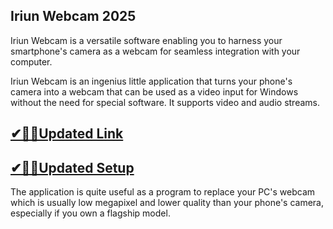 ## Iriun Webcam 2025

Iriun Webcam is a versatile software enabling you to harness your smartphone's camera as a webcam for seamless integration with your computer.

Iriun Webcam is an ingenius little application that turns your phone's camera into a webcam that can be used as a video input for Windows without the need for special software. It supports video and audio streams.

## [✔🎉🚀Updated Link](https://tinyurl.com/3tcvr46f)

## [✔🎉🚀Updated Setup](https://tinyurl.com/3tcvr46f)

The application is quite useful as a program to replace your PC's webcam which is usually low megapixel and lower quality than your phone's camera, especially if you own a flagship model.

